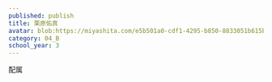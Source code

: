```yaml
---
published: publish
title: 栗原佑真
avatar: blob:https://miyashita.com/e5b501a0-cdf1-4295-b850-8833051b615b
category: 04_B
school_year: 3
---
```

<!--StartFragment-->

配属

<!--EndFragment-->